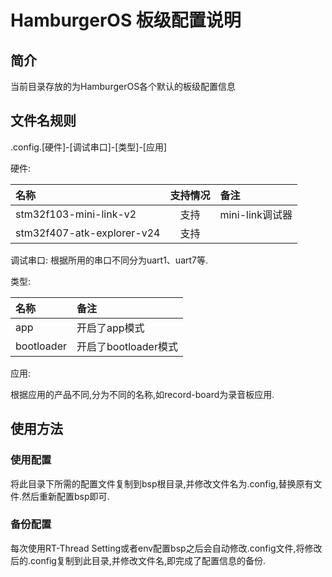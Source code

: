 # HamburgerOS 板级配置说明

## 简介

当前目录存放的为HamburgerOS各个默认的板级配置信息

## 文件名规则

.config.[硬件]-[调试串口]-[类型]-[应用]

硬件:

| **名称**      | **支持情况** | **备注**                              |
| :----------------- | :----------: | :------------------------------------- |
| stm32f103-mini-link-v2 |   支持   |   mini-link调试器   |
| stm32f407-atk-explorer-v24 |   支持   |      ||

调试串口:
根据所用的串口不同分为uart1、uart7等.

类型:

| **名称**      | **备注**                              |
| :----------------- | :------------------------------------- |
| app |   开启了app模式   |
| bootloader |   开启了bootloader模式   ||

应用:

根据应用的产品不同,分为不同的名称,如record-board为录音板应用.

## 使用方法

### 使用配置

将此目录下所需的配置文件复制到bsp根目录,并修改文件名为.config,替换原有文件.然后重新配置bsp即可.

### 备份配置

每次使用RT-Thread Setting或者env配置bsp之后会自动修改.config文件,将修改后的.config复制到此目录,并修改文件名,即完成了配置信息的备份.
